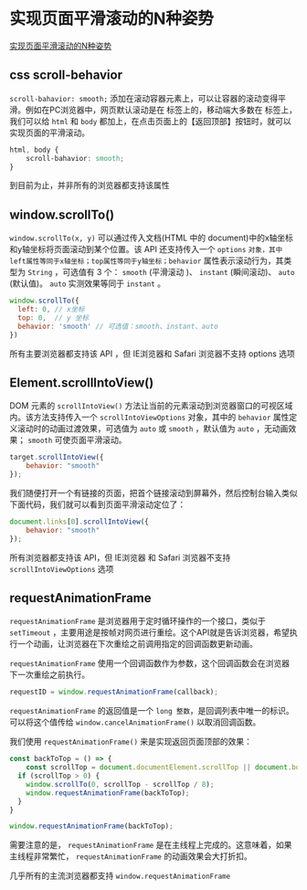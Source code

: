 # 实现页面平滑滚动的N种姿势

[实现页面平滑滚动的N种姿势](https://juejin.cn/post/6898670533567578125)

## css scroll-behavior

`scroll-bahavior: smooth;` 添加在滚动容器元素上，可以让容器的滚动变得平滑。例如在PC浏览器中，网页默认滚动是在  标签上的，移动端大多数在  标签上，我们可以给 `html` 和 `body` 都加上，在点击页面上的【返回顶部】按钮时，就可以实现页面的平滑滚动。

```css
html, body {
    scroll-bahavior: smooth;
}
```

到目前为止，并非所有的浏览器都支持该属性


## window.scrollTo()

`window.scrollTo(x, y)` 可以通过传入文档(HTML 中的 document)中的x轴坐标和y轴坐标将页面滚动到某个位置。该 API 还支持传入一个 `options` `对象，其中left属性等同于x轴坐标；top属性等同于y轴坐标；behavior` 属性表示滚动行为，其类型为 `String` ，可选值有 3 个： `smooth` (平滑滚动 )、 `instant` (瞬间滚动)、 `auto` (默认值)。 `auto` 实测效果等同于 `instant` 。


```js
window.scrollTo({
  left: 0, // x坐标
  top: 0,  // y 坐标
  behavior: 'smooth' // 可选值：smooth、instant、auto
})
```

所有主要浏览器都支持该 API ，但 IE浏览器和 Safari 浏览器不支持 options 选项


## Element.scrollIntoView()

DOM 元素的 `scrollIntoView()` 方法让当前的元素滚动到浏览器窗口的可视区域内。该方法支持传入一个 `scrollIntoViewOptions` 对象，其中的 `behavior` 属性定义滚动时的动画过渡效果，可选值为 `auto` 或 `smooth` ，默认值为 `auto` ，无动画效果； `smooth` 可使页面平滑滚动。

```js
target.scrollIntoView({
    behavior: "smooth"
});
```

我们随便打开一个有链接的页面，把首个链接滚动到屏幕外，然后控制台输入类似下面代码，我们就可以看到页面平滑滚动定位了：

```js
document.links[0].scrollIntoView({
    behavior: "smooth"
});
```

所有浏览器都支持该 API，但 IE浏览器 和 Safari 浏览器不支持 `scrollIntoViewOptions` 选项


## requestAnimationFrame

`requestAnimationFrame` 是浏览器用于定时循环操作的一个接口，类似于 `setTimeout` ，主要用途是按帧对网页进行重绘。这个API就是告诉浏览器，希望执行一个动画，让浏览器在下次重绘之前调用指定的回调函数更新动画。

`requestAnimationFrame` 使用一个回调函数作为参数，这个回调函数会在浏览器下一次重绘之前执行。

```js
requestID = window.requestAnimationFrame(callback);
```

`requestAnimationFrame` 的返回值是一个 `long 整数`，是回调列表中唯一的标识。可以将这个值传给 `window.cancelAnimationFrame()` 以取消回调函数。

我们使用 `requestAnimationFrame()` 来是实现返回页面顶部的效果：

```js
const backToTop = () => {
    const scrollTop = document.documentElement.scrollTop || document.body.scrollTop;
  if (scrollTop > 0) {
    window.scrollTo(0, scrollTop - scrollTop / 8);
    window.requestAnimationFrame(backToTop);
  }
}

window.requestAnimationFrame(backToTop);
```

需要注意的是， `requestAnimationFrame` 是在主线程上完成的。这意味着，如果主线程非常繁忙， `requestAnimationFrame` 的动画效果会大打折扣。

几乎所有的主流浏览器都支持 `window.requestAnimationFrame`



